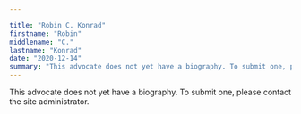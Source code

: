 ```yaml
---

title: "Robin C. Konrad"
firstname: "Robin"
middlename: "C."
lastname: "Konrad"
date: "2020-12-14"
summary: "This advocate does not yet have a biography. To submit one, please contact the site administrator."
---
```

This advocate does not yet have a biography. To submit one, please contact the site administrator.

